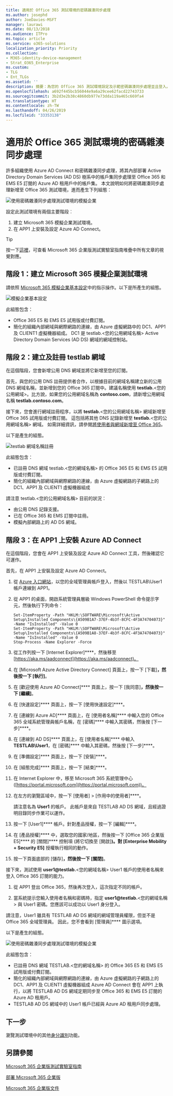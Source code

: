 ```yaml
---
title: 適用於 Office 365 測試環境的密碼雜湊同步處理
ms.author: josephd
author: JoeDavies-MSFT
manager: laurawi
ms.date: 08/13/2018
ms.audience: ITPro
ms.topic: article
ms.service: o365-solutions
localization_priority: Priority
ms.collection:
- M365-identity-device-management
- Strat_O365_Enterprise
ms.custom:
- TLG
- Ent_TLGs
ms.assetid: ''
description: 摘要：為您的 Office 365 測試環境設定及示範密碼雜湊同步處理並且登入。
ms.openlocfilehash: a692f445bcb56044e9a6a29cee62facd22743733
ms.sourcegitcommit: 3b2d3e2b38c4860db977e73dda119a465c669fa4
ms.translationtype: HT
ms.contentlocale: zh-TW
ms.lasthandoff: 04/26/2019
ms.locfileid: "33353138"
---
```

# <a name="password-hash-synchronization-for-your-microsoft-365-test-environment"></a>適用於 Office 365 測試環境的密碼雜湊同步處理

許多組織使用 Azure AD Connect 和密碼雜湊同步處理，將其內部部署 Active Directory Domain Services (AD DS) 樹系中的帳戶集同步處理至 Office 365 和 EMS E5 訂閱的 Azure AD 租用戶中的帳戶集。 本文說明如何將密碼雜湊同步處理新增至 Office 365 測試環境，進而產生下列組態：
  
![使用密碼雜湊同步處理測試環境的模擬企業](media/password-hash-sync-m365-ent-test-environment/Phase3.png)
  
設定此測試環境有兩個主要階段︰
  
1. 建立 Microsoft 365 模擬企業測試環境。
2. 在 APP1 上安裝及設定 Azure AD Connect。
    
> [!TIP]
> 按一下[這裡](https://aka.ms/m365etlgstack)，可查看 Microsoft 365 企業版測試實驗室指南堆疊中所有文章的視覺對應。
  
## <a name="phase-1-create-the-microsoft-365-simulated-enterprise-test-environment"></a>階段 1：建立 Microsoft 365 模擬企業測試環境

請依照 [Microsoft 365 模擬企業基本設定](simulated-ent-base-configuration-microsoft-365-enterprise.md)中的指示操作。以下是所產生的組態。
  
![模擬企業基本設定](media/password-hash-sync-m365-ent-test-environment/Phase1.png)
  
此組態包含： 
  
- Office 365 E5 和 EMS E5 試用版或付費訂閱。
- 簡化的組織內部網域與網際網路的連線，由 Azure 虛擬網路中的 DC1、APP1 及 CLIENT1 虛擬機器組成。 DC1 是 testlab.\<您的公用網域名稱> Active Directory Domain Services (AD DS) 網域的網域控制站。

## <a name="phase-2-create-and-register-the-testlab-domain"></a>階段 2：建立及註冊 testlab 網域

在這個階段，您會新增公用 DNS 網域並將它新增至您的訂閱。

首先，與您的公用 DNS 註冊提供者合作，以根據目前的網域名稱建立新的公用 DNS 網域名稱，並新增到您的 Office 365 訂閱中。建議名稱使用 **testlab.**\<您的公用網域>。比方說，如果您的公用網域名稱為 <span>**contoso</span>.com**，請新增公用網域名稱 **<span>testlab</span>.contoso.com**。
  
接下來，您會進行網域註冊程序，以將 **testlab.**\<您的公用網域名稱> 網域新增至 Office 365 試用版或付費訂閱。 這包括將其他 DNS 記錄新增至 **testlab.**\<您的公用網域名稱> 網域。 如需詳細資訊，請參閱[將使用者與網域新增至 Office 365](https://support.office.com/article/Add-users-and-domain-to-Office-365-6383f56d-3d09-4dcb-9b41-b5f5a5efd611)。 

以下是產生的組態。
  
![testlab 網域名稱註冊](media/password-hash-sync-m365-ent-test-environment/Phase2.png)
  
此組態包含：

- 已註冊 DNS 網域 testlab.\<您的網域名稱> 的 Office 365 E5 和 EMS E5 試用版或付費訂閱。
- 簡化的組織內部網域與網際網路的連線，由 Azure 虛擬網路的子網路上的 DC1、APP1 及 CLIENT1 虛擬機器組成

請注意 testlab.\<您的公用網域名稱> 目前的狀況：

- 由公用 DNS 記錄支援。
- 已在 Office 365 和 EMS 訂閱中註冊。
- 模擬內部網路上的 AD DS 網域。
     
## <a name="phase-3-install-azure-ad-connect-on-app1"></a>階段 3：在 APP1 上安裝 Azure AD Connect

在這個階段，您會在 APP1 上安裝及設定 Azure AD Connect 工具，然後確認它可運作。
  
首先，在 APP1 上安裝及設定 Azure AD Connect。

1. 從 [Azure 入口網站](https://portal.azure.com)，以您的全域管理員帳戶登入，然後以 TESTLAB\\User1 帳戶連線到 APP1。
    
2. 從 APP1 的桌面，開啟系統管理員層級 Windows PowerShell 命令提示字元，然後執行下列命令：
    
   ```
   Set-ItemProperty -Path "HKLM:\SOFTWARE\Microsoft\Active Setup\Installed Components\{A509B1A7-37EF-4b3f-8CFC-4F3A74704073}" -Name "IsInstalled" -Value 0
   Set-ItemProperty -Path "HKLM:\SOFTWARE\Microsoft\Active Setup\Installed Components\{A509B1A8-37EF-4b3f-8CFC-4F3A74704073}" -Name "IsInstalled" -Value 0
   Stop-Process -Name Explorer -Force
   ```

3. 從工作列按一下 [Internet Explorer]****，然後移至 [https://aka.ms/aadconnect](https://aka.ms/aadconnect)。
    
4. 在 [Microsoft Azure Active Directory Connect] 頁面上，按一下 [下載]****，然後按一下 [執行]****。
    
5. 在 [歡迎使用 Azure AD Connect]**** 頁面上，按一下 [我同意]****，然後按一下 [繼續]****。
    
6. 在 [快速設定]**** 頁面上，按一下 [使用快速設定]****。
    
7. 在 [連線到 Azure AD]**** 頁面上，在 [使用者名稱]**** 中輸入您的 Office 365 全域系統管理員帳戶名稱，在 [密碼]**** 中輸入其密碼，然後按 [下一步]****。
    
8. 在 [連線到 AD DS]**** 頁面上，在 [使用者名稱]**** 中輸入 **TESTLAB\\User1**，在 [密碼]**** 中輸入其密碼，然後按 [下一步]****。
    
9. 在 [準備設定]**** 頁面上，按一下 [安裝]****。
    
10. 在 [組態完成]**** 頁面上，按一下 [結束]****。
    
11. 在 Internet Explorer 中，移至 Microsoft 365 系統管理中心 ([https://portal.microsoft.com](https://portal.microsoft.com))。
    
12. 在左方的瀏覽區域中，按一下 [使用者] > [作用中的使用者]****。
    
    請注意名為 **User1** 的帳戶。 此帳戶是來自 TESTLAB AD DS 網域，且經過證明目錄同步作業可以運作。
    
13. 按一下 [User1]**** 帳戶。針對產品授權，按一下 [編輯]****。
    
14. 在 [產品授權]**** 中，選取您的國家/地區，然後按一下 [Office 365 企業版 E5]**** 的 [關閉]**** 控制項 (將它切換至 [開啟]****)。對 [Enterprise Mobility + Security E5]**** 授權執行相同的動作。 

15. 按一下頁面底部的 [儲存]****，然後按一下 [關閉]****。
    
接下來，測試使用 <strong>user1@testlab.</strong>\<您的網域名稱> User1 帳戶的使用者名稱來登入 Office 365 訂閱的能力。

1. 從 APP1 登出 Office 365，然後再次登入，這次指定不同的帳戶。

2. 當系統提示您輸入使用者名稱和密碼時，指定 <strong>user1@testlab.</strong>\<您的網域名稱> 與 User1 密碼。您應該可以成功以 User1 身分登入。 
 
請注意，User1 雖具有 TESTLAB AD DS 網域的網域管理員權限，但並不是 Office 365 全域管理員。 因此，您不會看到 [管理員]**** 圖示選項。 

以下是產生的組態。

![使用密碼雜湊同步處理測試環境的模擬企業](media/password-hash-sync-m365-ent-test-environment/Phase3.png)

此組態包含： 
  
- 已註冊 DNS 網域 TESTLAB.\<您的網域名稱> 的 Office 365 E5 和 EMS E5 試用版或付費訂閱。
- 簡化的組織內部網域與網際網路的連線，由 Azure 虛擬網路的子網路上的 DC1、APP1 及 CLIENT1 虛擬機器組成 Azure AD Connect 會在 APP1 上執行，以將 TESTLAB AD DS 網域定期同步至 Office 365 和 EMS E5 訂閱的 Azure AD 租用戶。
- TESTLAB AD DS 網域中的 User1 帳戶已經與 Azure AD 租用戶同步處理。

## <a name="next-step"></a>下一步

瀏覽測試環境中的其他[身分識別](m365-enterprise-test-lab-guides.md#identity)功能。

## <a name="see-also"></a>另請參閱

[Microsoft 365 企業版測試實驗室指南](m365-enterprise-test-lab-guides.md)

[部署 Microsoft 365 企業版](deploy-microsoft-365-enterprise.md)

[Microsoft 365 企業版文件](https://docs.microsoft.com/microsoft-365-enterprise/)


